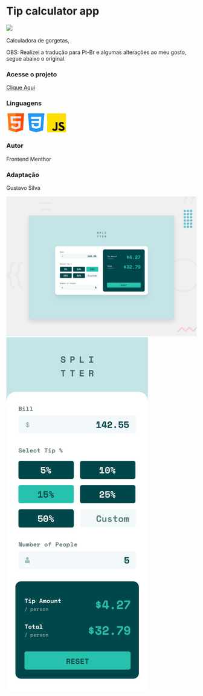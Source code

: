 <h1>Tip calculator app</h1>

<img src="https://img.shields.io/badge/STATUS%20-Pronto-sucess"/>

<p>Calculadora de gorgetas, </p>
<p>OBS: Realizei a tradução para Pt-Br e algumas alterações ao meu gosto, segue abaixo o original.</p>

<h3>Acesse o projeto</h3><a href="https://gustavocrs.github.io/tip-calculator-app/">Clique Aqui</a> 

<div><p><h3>Linguagens</h3></p>
<img alt="Icone HTML" src="./images/html.png" style="width:50px;height:50px"/> 
<img alt="Icone CSS" src="./images/css.png" style="width:50px;height:50px"/> 
<img alt="Icone Javascript" src="./images/js.png" style="width:50px;height:50px"/>
</div>

<p><h3>Autor</h3> Frontend Menthor</p>
<p><h3>Adaptação</h3> Gustavo Silva</p>

<img alt="Imagem do projeto" src="./design/desktop-preview.jpg"/>
<img alt="Imagem do projeto" src="./design/mobile-design.jpg"/>
